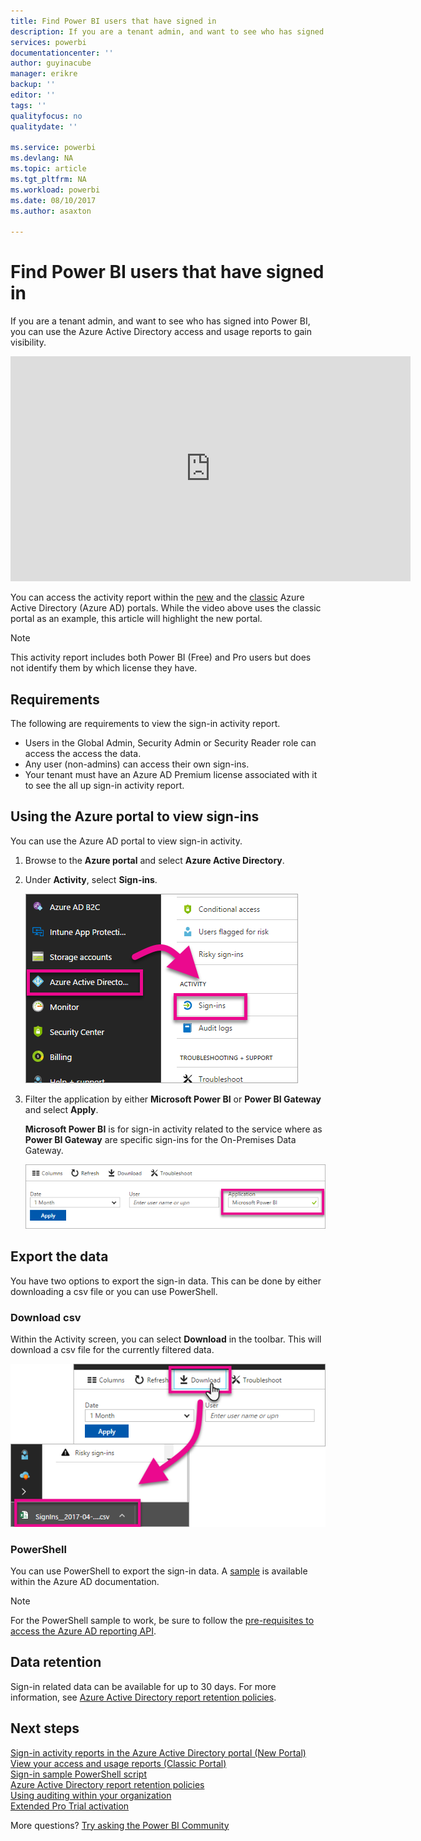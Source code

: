```yaml
---
title: Find Power BI users that have signed in
description: If you are a tenant admin, and want to see who has signed into Power BI, you can use the Azure Active Directory access and usage reports to gain visibility.
services: powerbi
documentationcenter: ''
author: guyinacube
manager: erikre
backup: ''
editor: ''
tags: ''
qualityfocus: no
qualitydate: ''

ms.service: powerbi
ms.devlang: NA
ms.topic: article
ms.tgt_pltfrm: NA
ms.workload: powerbi
ms.date: 08/10/2017
ms.author: asaxton

---
```

# Find Power BI users that have signed in
If you are a tenant admin, and want to see who has signed into Power BI, you can use the Azure Active Directory access and usage reports to gain visibility.

<iframe width="640" height="360" src="https://www.youtube.com/embed/1AVgh9w9VM8?showinfo=0" frameborder="0" allowfullscreen></iframe>

You can access the activity report within the [new](https://docs.microsoft.com/azure/active-directory/active-directory-reporting-activity-sign-ins) and the [classic](https://docs.microsoft.com/azure/active-directory/active-directory-view-access-usage-reports) Azure Active Directory (Azure AD) portals. While the video above uses the classic portal as an example, this article will highlight the new portal.

> [!NOTE]
> This activity report includes both Power BI (Free) and Pro users but does not identify them by which license they have.
> 
> 

## Requirements
The following are requirements to view the sign-in activity report.

* Users in the Global Admin, Security Admin or Security Reader role can access the access the data.
* Any user (non-admins) can access their own sign-ins.
* Your tenant must have an Azure AD Premium license associated with it to see the all up sign-in activity report.

## Using the Azure portal to view sign-ins
You can use the Azure AD portal to view sign-in activity.

1. Browse to the **Azure portal** and select **Azure Active Directory**.
2. Under **Activity**, select **Sign-ins**.
   
    ![](media/service-admin-access-usage/azure-portal-sign-ins.png)
3. Filter the application by either **Microsoft Power BI** or **Power BI Gateway** and select **Apply**.
   
    **Microsoft Power BI** is for sign-in activity related to the service where as **Power BI Gateway** are specific sign-ins for the On-Premises Data Gateway.
   
    ![](media/service-admin-access-usage/sign-in-filter.png)

## Export the data
You have two options to export the sign-in data. This can be done by either downloading a csv file or you can use PowerShell.

### Download csv
Within the Activity screen, you can select **Download** in the toolbar. This will download a csv file for the currently filtered data.

![](media/service-admin-access-usage/download-sign-in-data-csv.png)

### PowerShell
You can use PowerShell to export the sign-in data. A [sample](https://docs.microsoft.com/azure/active-directory/active-directory-reporting-api-sign-in-activity-samples#powershell-script) is available within the Azure AD documentation.

> [!NOTE]
> For the PowerShell sample to work, be sure to follow the [pre-requisites to access the Azure AD reporting API](https://docs.microsoft.com/en-us/azure/active-directory/active-directory-reporting-api-prerequisites).
> 
> 

## Data retention
Sign-in related data can be available for up to 30 days. For more information, see [Azure Active Directory report retention policies](https://docs.microsoft.com/azure/active-directory/active-directory-reporting-retention).

## Next steps
[Sign-in activity reports in the Azure Active Directory portal (New Portal)](https://docs.microsoft.com/azure/active-directory/active-directory-reporting-activity-sign-ins)  
[View your access and usage reports (Classic Portal)](https://docs.microsoft.com/azure/active-directory/active-directory-view-access-usage-reports#view-or-download-a-report)  
[Sign-in sample PowerShell script](https://docs.microsoft.com/azure/active-directory/active-directory-reporting-api-sign-in-activity-samples#powershell-script)  
[Azure Active Directory report retention policies](https://docs.microsoft.com/azure/active-directory/active-directory-reporting-retention)  
[Using auditing within your organization](powerbi-admin-auditing.md)  
[Extended Pro Trial activation](service-extended-pro-trial.md)

More questions? [Try asking the Power BI Community](https://community.powerbi.com/)

